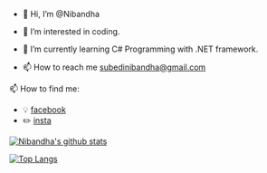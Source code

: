 - 👋 Hi, I’m @Nibandha
- 👀 I’m interested in coding.
- 🌱 I’m currently learning C# Programming with .NET framework.

- 📫 How to reach me subedinibandha@gmail.com

<!---
Nibandha/Nibandha is a ✨ special ✨ repository because its `README.md` (this file) appears on your GitHub profile.
You can click the Preview link to take a look at your changes.
--->
 📫 How to find me: 
  - :bulb: [facebook](https://www.facebook.com/nibandha.subedi.3)
  - :pencil2: [insta](https://www.instagram.com/nibandhasubedi/)

[![Nibandha's github stats](https://github-readme-stats.vercel.app/api?username=nibandha&count_private=true&show_icons=true&theme=radical&hide_rank=false)](https://github.com/anuraghazra/github-readme-stats)
  
[![Top Langs](https://github-readme-stats.vercel.app/api/top-langs/?username=nibandha)](https://github.com/Nibandha/github-readme-stats)
